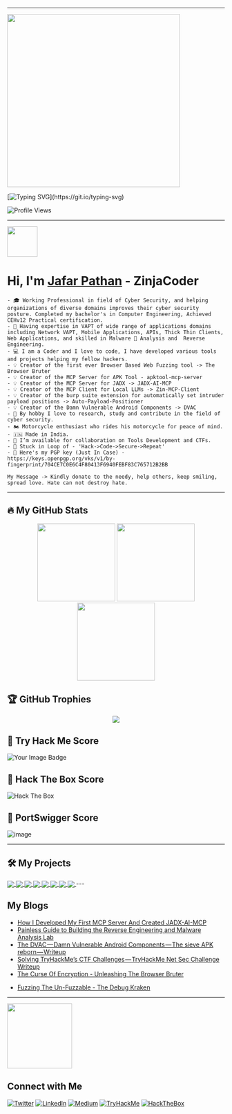 

<!--
**jafar-pathan/jafar-pathan** is a ✨ _special_ ✨ repository because its `README.md` (this file) appears on your GitHub profile.

Here are some ideas to get you started:

- 🔭 I’m currently working on ...
- 🌱 I’m currently learning ...
- 👯 I’m looking to collaborate on ...
- 🤔 I’m looking for help with ...
- 💬 Ask me about ...
- 📫 How to reach me: ...
- 😄 Pronouns: ...
- ⚡ Fun fact: ...
-->

---
<img src="https://raw.githubusercontent.com/zinja-coder/zinja-coder/main/neon-Zinja%20Coder.gif" widht="600px;" height="400px" align="center;"/>

[![Typing SVG](https://readme-typing-svg.herokuapp.com?color=00ff00&lines=Who+is+Jafar+Pathan?;A+Computer+Engineering+Student;Proud+to+be+Indian+🇮🇳;A+CyberSecurity+Enthusiast;Cyber+Security+Researcher;CTF+Player;Exploit+Artist;Ethical+Hacking+Related+Content+Creator;Penetrations+Tester;)](https://git.io/typing-svg)

![Profile Views](https://komarev.com/ghpvc/?username=zinja-coder&color=blue)

---
<img src = "https://raw.githubusercontent.com/MartinHeinz/MartinHeinz/master/wave.gif" width = 70px>

# Hi, I'm [Jafar Pathan]("https://www.jafarpathan.com/") - ZinjaCoder
```
- 🎓 Working Professional in field of Cyber Security, and helping organizations of diverse domains improves their cyber security posture. Completed my bachelor's in Computer Engineering, Achieved CEHv12 Practical certification.
- 🥷 Having expertise in VAPT of wide range of applications domains 
including Network VAPT, Mobile Applications, APIs, Thick Thin Clients, 
Web Applications, and skilled in Malware 🐞 Analysis and  Reverse 
Engineering.
- 💻 I am a Coder and I love to code, I have developed various tools and projects helping my fellow hackers.
- 💡 Creator of the first ever Browser Based Web Fuzzing tool -> The Browser Bruter
- 💡 Creator of the MCP Server for APK Tool - apktool-mcp-server
- 💡 Creator of the MCP Server for JADX -> JADX-AI-MCP
- 💡 Creator of the MCP Client for Local LLMs -> Zin-MCP-Client
- 💡 Creator of the burp suite extension for automatically set intruder payload positions -> Auto-Payload-Positioner
- 💡 Creator of the Damn Vulnerable Android Components -> DVAC
- 🔭 By hobby I love to research, study and contribute in the field of cyber security.
- 🏍️ Motorcycle enthusiast who rides his motorcycle for peace of mind.
- 🇮🇳 Made in India.
- 🤝 I’m available for collaboration on Tools Development and CTFs.
- 🎯 Stuck in Loop of - 'Hack->Code->Secure->Repeat'
- 🔑 Here's my PGP key (Just In Case) - https://keys.openpgp.org/vks/v1/by-fingerprint/704CE7C0E6C4F80413F6940FEBF83C765712B2BB

My Message -> Kindly donate to the needy, help others, keep smiling, spread love. Hate can not destroy hate.
```

---

## 🔥 My GitHub Stats  
<div align="center">
  <img height="180em" src="https://github-readme-stats.vercel.app/api?username=zinja-coder&show_icons=true&theme=tokyonight&count_private=true" />
  <img height="180em" src="https://github-readme-streak-stats.herokuapp.com/?user=zinja-coder&theme=tokyonight" />
  <img height="180em" src="https://github-readme-stats.vercel.app/api/top-langs/?username=zinja-coder&layout=compact&theme=tokyonight" />
</div>

## 🏆 GitHub Trophies  
<div align="center">
  <img src="https://github-profile-trophy.vercel.app/?username=zinja-coder&theme=dracula&margin-w=15&row=1&column=7"/>
</div>

## 🎯 Try Hack Me Score
<img src="https://tryhackme-badges.s3.amazonaws.com/ZinjaCoder.png" alt="Your Image Badge"/>

## 🎯 Hack The Box Score
![Hack The Box](http://www.hackthebox.eu/badge/image/1123401)

## 🎯 PortSwigger Score

![image](https://github.com/user-attachments/assets/2a307d03-2657-4d5a-89e0-36703283c84c)

---

## 🛠 My Projects 

<a href="https://github.com/zinja-coder/jadx-ai-mcp">
  <img align="center" src="https://github-readme-stats.vercel.app/api/pin/?username=zinja-coder&repo=jadx-ai-mcp&theme=tokyonight" />
</a>
<a href="https://github.com/zinja-coder/apktool-mcp-server">
  <img align="center" src="https://github-readme-stats.vercel.app/api/pin/?username=zinja-coder&repo=apktool-mcp-server&theme=tokyonight" />
</a>
<a href="https://github.com/zinja-coder/jadx-mcp-server">
  <img align="center" src="https://github-readme-stats.vercel.app/api/pin/?username=zinja-coder&repo=jadx-mcp-server&theme=tokyonight" />
</a>
<a href="https://github.com/zinja-coder/zin-mcp-client">
  <img align="center" src="https://github-readme-stats.vercel.app/api/pin/?username=zinja-coder&repo=zin-mcp-client&theme=tokyonight" />
</a>
<a href="https://github.com/netsqaure/BrowserBruter">
  <img align="center" src="https://github-readme-stats.vercel.app/api/pin/?username=netsquare&repo=BrowserBruter&theme=tokyonight" />
</a>
<a href="https://github.com/zinja-coder/Damn-Vulnerable-Android-Components">
  <img align="center" src="https://github-readme-stats.vercel.app/api/pin/?username=zinja-coder&repo=Damn-Vulnerable-Android-Components&theme=tokyonight" />
</a>
<a href="https://github.com/netsquare/Auto-Payload-Positioner">
  <img align="center" src="https://github-readme-stats.vercel.app/api/pin/?username=netsquare&repo=Auto-Payload-Positioner&theme=tokyonight" />
</a>
<a href="https://github.com/zinja-coder/burp-quick-fuzzer-bambda">
  <img align="center" src="https://github-readme-stats.vercel.app/api/pin/?username=zinja-coder&repo=burp-quick-fuzzer-bambda&theme=tokyonight" />
</a>
---

## My Blogs
<!-- BLOG-POST-LIST:START -->
- [How I Developed My First MCP Server And Created JADX-AI-MCP](https://medium.com/@jafarpathan/how-i-developed-my-first-mcp-server-and-created-jadx-ai-81d483bd7edf?source=rss-d2820fbdb0f------2)
- [Painless Guide to Building the Reverse Engineering and Malware Analysis Lab](https://medium.com/@jafarpathan/painless-guide-to-building-the-ultimate-reverse-engineering-and-malware-analysis-lab-d1c8f7b20594?source=rss-d2820fbdb0f------2)
- [The DVAC — Damn Vulnerable Android Components — The sieve APK reborn — Writeup](https://medium.com/@jafarpathan/the-dvac-damn-vulnerable-android-components-the-sieve-apk-reborn-writeup-e096600ec27d?source=rss-d2820fbdb0f------2)
- [Solving TryHackMe’s CTF Challenges — TryHackMe Net Sec Challenge Writeup](https://medium.com/@jafarpathan/solving-tryhackmes-ctf-challenges-tryhackme-net-sec-challenge-writeup-b138afa69641?source=rss-d2820fbdb0f------2)
- [The Curse Of Encryption - Unleashing The Browser Bruter](https://medium.com/@jafarpathan/the-curse-of-encryption-unleashing-the-browser-bruter-aa43384700cf?source=rss-d2820fbdb0f------2)
<!-- BLOG-POST-LIST:END -->
- [Fuzzing The Un-Fuzzable - The Debug Kraken](https://net-square.com/fuzzing-the-un-fuzzable-using-debugging-and-browser-bruter.html)

---
<img src='https://raw.githubusercontent.com/ShahriarShafin/ShahriarShafin/main/Assets/handshake.gif' width="150px">

## Connect with Me
[![Twitter](https://img.shields.io/badge/Twitter-@zinja_coder-1DA1F2?style=flat&logo=twitter&logoColor=white)](https://twitter.com/zinja_coder)
[![LinkedIn](https://img.shields.io/badge/LinkedIn-jafar%20pathan-0077B5?style=flat&logo=linkedin)](https://linkedin.com/in/jafar-pathan)
[![Medium](https://img.shields.io/badge/Medium-JafarPathan-black?style=flat&logo=medium)](https://medium.com/@jafarpathan)
[![TryHackMe](https://img.shields.io/badge/TryHackMe-ZinjaCoder-green?style=flat&logo=tryhackme)](https://tryhackme.com/p/ZinjaCoder)
[![HackTheBox](https://img.shields.io/badge/Hack%20The%20Box-ZinjaCoder)](https://app.hackthebox.com/profile/1123401)

